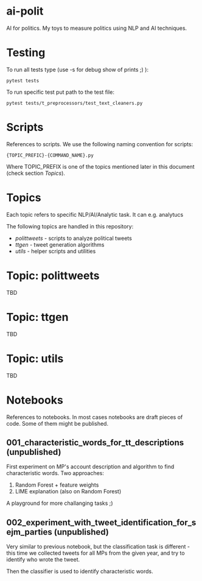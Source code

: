 # ai-polit
AI for politics. My toys to measure politics using NLP and AI techniques.


Testing
=======

To run all tests type (use -s for debug show of prints ;) ):

    pytest tests

To run specific test put path to the test file:

    pytest tests/t_preprocessors/test_text_cleaners.py

Scripts
=======

References to scripts. We use the following naming convention for scripts:

    {TOPIC_PREFIC}-{COMMAND_NAME}.py

Where TOPIC_PREFIX is one of the topics mentioned later in this document (check section *Topics*).


Topics
======

Each topic refers to specific NLP/AI/Analytic task. It can e.g. analytucs

The following topics are handled in this repository:
- *polittweets* - scripts to analyze political tweets
- *ttgen* - tweet generation algorithms
- *utils* - helper scripts and utilities

Topic: polittweets
==================

TBD

Topic: ttgen
============

TBD

Topic: utils
============

TBD


Notebooks
=========

References to notebooks. In most cases notebooks are draft pieces of code.
Some of them might be published.

001_characteristic_words_for_tt_descriptions (unpublished)
----------------------------------------------------------

First experiment on MP's account description and algorithm to find characteristic words.
Two approaches:

1. Random Forest + feature weights
2. LIME explanation (also on Random Forest)

A playground for more challanging tasks ;)


002_experiment_with_tweet_identification_for_sejm_parties (unpublished)
-----------------------------------------------------------------------

Very similar to previous notebook, but the classification task is different - this time we collected
tweets for all MPs from the given year, and try to identify who wrote the tweet.

Then the classifier is used to identify characteristic words.
